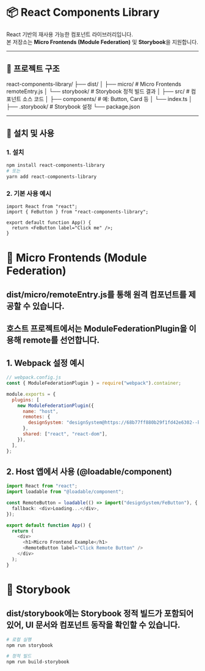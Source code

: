 # 📦 React Components Library

React 기반의 재사용 가능한 컴포넌트 라이브러리입니다.  
본 저장소는 **Micro Frontends (Module Federation)** 및 **Storybook**을 지원합니다.  

---

## 📂 프로젝트 구조
react-components-library/
├── dist/
│ ├── micro/ # Micro Frontends remoteEntry.js
│ └── storybook/ # Storybook 정적 빌드 결과
│
├── src/ # 컴포넌트 소스 코드
│ ├── components/ # 예: Button, Card 등
│ └── index.ts
│
├── .storybook/ # Storybook 설정
└── package.json

---

## 🚀 설치 및 사용

### 1. 설치
```bash
npm install react-components-library
# 또는
yarn add react-components-library
```

### 2. 기본 사용 예시
```typesccrip
import React from "react";
import { FeButton } from "react-components-library";

export default function App() {
  return <FeButton label="Click me" />;
}

```

# 🧩 Micro Frontends (Module Federation)
## dist/micro/remoteEntry.js를 통해 원격 컴포넌트를 제공할 수 있습니다.
## 호스트 프로젝트에서는 ModuleFederationPlugin을 이용해 remote를 선언합니다.

## 1. Webpack 설정 예시
```javascript
// webpack.config.js
const { ModuleFederationPlugin } = require("webpack").container;

module.exports = {
  plugins: [
    new ModuleFederationPlugin({
      name: "host",
      remotes: {
        designSystem: "designSystem@https://68b77ff880b29f1fd42e6302--kennethkang-design-system.netlify.app/micro/remoteEntry.js",
      },
      shared: ["react", "react-dom"],
    }),
  ],
};

```

## 2. Host 앱에서 사용 (@loadable/component)
```typescript
import React from "react";
import loadable from "@loadable/component";

const RemoteButton = loadable(() => import("designSystem/FeButton"), {
  fallback: <div>Loading...</div>,
});

export default function App() {
  return (
    <div>
      <h1>Micro Frontend Example</h1>
      <RemoteButton label="Click Remote Button" />
    </div>
  );
}
```

# 📖 Storybook

## dist/storybook에는 Storybook 정적 빌드가 포함되어 있어, UI 문서와 컴포넌트 동작을 확인할 수 있습니다.
```bash
# 로컬 실행
npm run storybook

# 정적 빌드
npm run build-storybook

```
